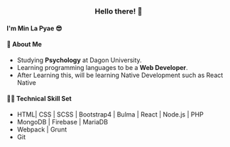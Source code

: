 <h3 align="center">Hello there! 👋</h3>
<h4>I'm <b>Min La Pyae</b> 😎 </h4>
<h4><b>🤗 About Me</b></h4>
<ul>
    <li>Studying <b>Psychology</b> at Dagon University.</li>
    <li>Learning programming languages to be a <b>Web Developer</b>.</li>
    <li>After Learning this, will be learning Native Development such as React Native</li>
</ul>
<h4><b>👨‍💻 Technical Skill Set</b></h4>
<ul>
    <li>HTML| CSS | SCSS | Bootstrap4 | Bulma | React | Node.js | PHP </li>
    <li>MongoDB |  Firebase | MariaDB </li>
    <li>Webpack |  Grunt</li>
    <li>Git</li>
</ul>
